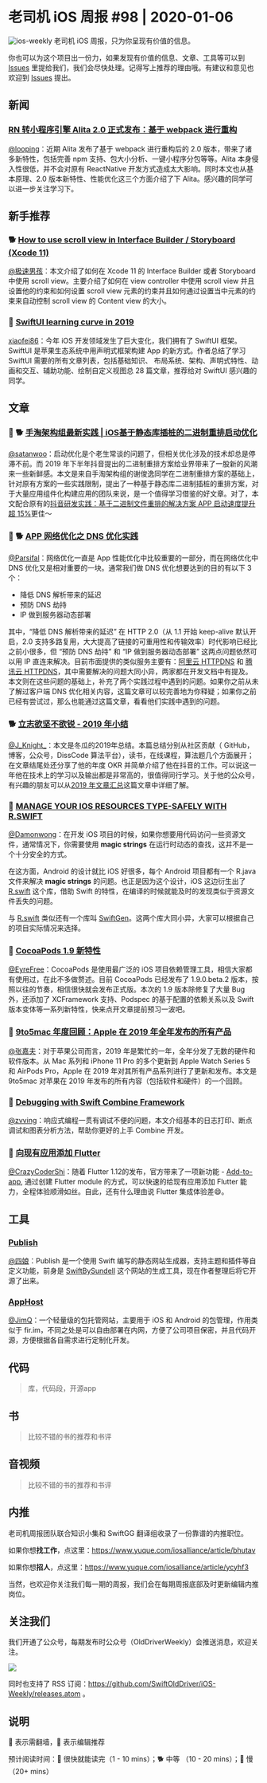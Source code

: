 # 老司机 iOS 周报 #98 | 2020-01-06

![ios-weekly](https://github.com/SwiftOldDriver/iOS-Weekly/blob/master/assets/ios-weekly.png?raw=true)
老司机 iOS 周报，只为你呈现有价值的信息。

你也可以为这个项目出一份力，如果发现有价值的信息、文章、工具等可以到 [Issues](https://github.com/SwiftOldDriver/iOS-Weekly/issues) 里提给我们，我们会尽快处理。记得写上推荐的理由哦。有建议和意见也欢迎到 [Issues](https://github.com/SwiftOldDriver/iOS-Weekly/issues) 提出。

## 新闻

### [RN 转小程序引擎 Alita 2.0 正式发布：基于 webpack 进行重构](https://mp.weixin.qq.com/s/ndr0rGmy456wUEaoOBR0_g)

[@looping](https://github.com/looping)：近期 Alita 发布了基于 webpack 进行重构后的 2.0 版本，带来了诸多新特性，包括完善 npm 支持、包大小分析、一键小程序分包等等。Alita 本身侵入性很低，并不会对原有 ReactNative 开发方式造成太大影响。同时本文也从基本原理、2.0 版本新特性、性能优化这三个方面介绍了下 Alita。感兴趣的同学可以进一步关注学习下。

## 新手推荐

### 🐕 [How to use scroll view in Interface Builder / Storyboard (Xcode 11)](https://fluffy.es/scrollview-storyboard-xcode-11/)

[@极速男孩](https://github.com/ztlyyznf001)：本文介绍了如何在 Xcode 11 的 Interface Builder 或者 Storyboard 中使用 scroll view。主要介绍了如何在 view controller 中使用 scroll view 并且设置他的约束和如何设置 scroll view 元素的约束并且如何通过设置当中元素的约束来自动控制 scroll view 的 Content view 的大小。

### 🐢 [SwiftUI learning curve in 2019](https://swiftwithmajid.com/2019/12/31/swiftui-learning-curve-in-2019/)

[xiaofei86](https://weibo.com/xuyafei86)：今年 iOS 开发领域发生了巨大变化，我们拥有了 SwiftUI 框架。SwiftUI 是苹果生态系统中用声明式框架构建 App 的新方式。作者总结了学习 SwiftUI 需要的所有文章列表，包括基础知识、
布局系统、架构、声明式特性、动画和交互、辅助功能、绘制自定义视图总 28 篇文章，推荐给对 SwiftUI 感兴趣的同学。

## 文章

### 🌟 🐕 [手淘架构组最新实践 | iOS基于静态库插桩的⼆进制重排启动优化](https://mp.weixin.qq.com/s/YDO0ALPQWujuLvuRWdX7dQ)

[@satanwoo](https://satanwoo.github.io)：启动优化是个老生常谈的问题了，但相关优化涉及的技术却总是停滞不前。而 2019 年下半年抖音提出的二进制重排方案给业界带来了一股新的风潮来一些新鲜感。本文是来自手淘架构组的谢俊逸同学在二进制重排方案的基础上，针对原有方案的一些实践限制，提出了一种基于静态库二进制插桩的重排方案，对于大量应用组件化构建应用的团队来说，是一个值得学习借鉴的好文章。对了，本文配合原有的[抖音研发实践：基于二进制文件重排的解决方案 APP 启动速度提升超 15%](https://mp.weixin.qq.com/s?__biz=MzI1MzYzMjE0MQ==&mid=2247485101&idx=1&sn=abbbb6da1aba37a04047fc210363bcc9&scene=21#wechat_redirect)更佳～

### 🌟 🐕 [APP 网络优化之 DNS 优化实践](https://juejin.im/post/5e0d580b5188253a5c7d12fc)

[@Parsifal](https://github.com/ParsifalC)：网络优化一直是 App 性能优化中比较重要的一部分，而在网络优化中 DNS 优化又是相对重要的一块。通常我们做 DNS 优化想要达到的目的有以下 3 个：

- 降低 DNS 解析带来的延迟
- 预防 DNS 劫持
- IP 做到服务器动态部署

其中，“降低 DNS 解析带来的延迟” 在 HTTP 2.0（从 1.1 开始 keep-alive 默认开启，2.0 支持多路复用，大大提高了链接的可重用性和传输效率）时代影响已经比之前小很多，但 “预防 DNS 劫持” 和 “IP 做到服务器动态部署” 这两点问题依然可以用 IP 直连来解决。目前市面提供的类似服务主要有：[阿里云 HTTPDNS](https://help.aliyun.com/product/30100.html?spm=a2c4g.11186623.6.540.152a7797Bj2wEU) 和 [腾讯云 HTTPDNS](https://cloud.tencent.com/product/hd)，其中需要解决的问题大同小异，两家都在开发文档中有提及。本文则在这些问题的基础上，补充了两个实践过程中遇到的问题。如果你之前从未了解过客户端 DNS 优化相关内容，这篇文章可以较完善地为你释疑；如果你之前已经有尝试过，那么也能通过这篇文章，看看他们实践中遇到的问题。

### 🐕 [立志欲坚不欲锐 - 2019 年小结](https://mp.weixin.qq.com/s/1OeqJ-JSLtIRWqP8wOZRjg)

[@J_Knight_](https://weibo.com/1929625262/profile?rightmod=1&wvr=6&mod=personinfo&is_all=1)：本文是冬瓜的2019年总结。本篇总结分别从社区贡献（ GitHub，博客，公众号，DissCode 算法平台），读书，在线课程，算法题几个方面展开；在文章结尾处还分享了他的年度 OKR 并简单介绍了他在抖音的工作。可以说这一年他在技术上的学习以及输出都是非常高的，很值得同行学习。关于他的公众号，有兴趣的朋友可以从[2019 年文章汇总](https://mp.weixin.qq.com/s/v-yB2_ArfeQAhveHXfiIYA)这篇文章中详细了解。

### 🐎 [MANAGE YOUR IOS RESOURCES TYPE-SAFELY WITH R.SWIFT](https://andreaslydemann.com/manage-your-ios-resources-type-safely-with-r-swift/)

[@Damonwong](https://github.com/Damonvvong)：在开发 iOS 项目的时候，如果你想要用代码访问一些资源文件，通常情况下，你需要使用 **magic strings** 在运行时动态的查找，这并不是一个十分安全的方式。

在这方面，Android 的设计就比 iOS 好很多，每个 Android 项目都有一个 R.java 文件来解决 **magic strings** 的问题。也正是因为这个设计，iOS 这边衍生出了 [R.swift](https://github.com/mac-cain13/R.swift) 这个库，借助 Swift 的特性，在编译的时候就能及时的发现类似于资源文件丢失的问题。

与 [R.swift](https://github.com/mac-cain13/R.swift) 类似还有一个库叫 [SwiftGen](https://github.com/SwiftGen/SwiftGen)。这两个库大同小异，大家可以根据自己的项目实际情况来选择。

### 🐎 [CocoaPods 1.9 新特性](https://mp.weixin.qq.com/s/QJfLha9GmubfHjhnzQm9Fg)

[@EyreFree](https://github.com/EyreFree)：CocoaPods 是使用最广泛的 iOS 项目依赖管理工具，相信大家都有使用过，在此不多做赘述。目前 CocoaPods 已经发布了 1.9.0.beta.2 版本，按照以往的节奏，相信很快就会发布正式版。本次的 1.9 版本除修复了大量 Bug 外，还添加了 XCFramework 支持、Podspec 的基于配置的依赖关系以及 Swift 版本变体等一系列新特性，快来点开文章提前预习一波吧。

### 🐎 [9to5mac 年度回顾：Apple 在 2019 年全年发布的所有产品](https://mp.weixin.qq.com/s/ShqUgoMpfoS9BFwBeDO2VQ)

[@张嘉夫](https://github.com/josephchang10)：对于苹果公司而言，2019 年是繁忙的一年，全年分发了无数的硬件和软件版本。从 Mac 系列和 iPhone 11 Pro 的多个更新到 Apple Watch Series 5 和 AirPods Pro，Apple 在 2019 年对其所有产品系列进行了更新和发布。本文是 9to5mac 对苹果在 2019 年发布的所有内容（包括软件和硬件）的一个回顾。

### 🐎 [Debugging with Swift Combine Framework](https://www.vadimbulavin.com/debugging-with-combine-swift-framework/)

[@zvving](https://github.com/zvving)：响应式编程一贯有调试不便的问题，本文介绍基本的日志打印、断点调试和图表分析方法，帮助你更好的上手 Combine 开发。

### 🐎 [向现有应用添加 Flutter](https://mp.weixin.qq.com/s/DckZviEm6P1cNC1oZBvXKw)

[@CrazyCoderShi](https://github.com/CrazyCoderShi)：随着 Flutter 1.12的发布，官方带来了一项新功能 - [Add-to-app](https://flutter.dev/docs/development/add-to-app), 通过创建 Flutter module 的方式，可以快速的给现有应用添加 Flutter 能力，全程体验顺滑如丝。自此，还有什么理由说 Flutter 集成体验差😄。

## 工具

### [Publish](https://github.com/johnsundell/publish)

[@四娘](https://kemchenj.github.io)：Publish 是一个使用 Swift 编写的静态网站生成器，支持主题和插件等自定义功能，前身是 [SwiftBySundell](https://swiftbysundell.com) 这个网站的生成工具，现在作者整理后将它开源了出来。

### [AppHost](https://github.com/pluosi/app-host)

[@JimQ](https://github.com/waz0820)：一个轻量级的包托管网站，主要用于 iOS 和 Android 的包管理，作用类似于 fir.im，不同之处是可以自由部署在内网，方便了公司项目保密，并且代码开源，方便根据各自需求进行定制化开发。

## 代码

> 库，代码段，开源app

## 书

> 比较不错的书的推荐和书评

## 音视频

> 比较不错的书的推荐和书评

## 内推

老司机周报团队联合知识小集和 SwiftGG 翻译组收录了一份靠谱的内推职位。

如果你想**找工作**，点这里：https://www.yuque.com/iosalliance/article/bhutav

如果你想**招人**，点这里：https://www.yuque.com/iosalliance/article/ycyhf3

当然，也欢迎你关注我们每一期的周报，我们会在每期周报底部及时更新编辑内推岗位。

## 关注我们

我们开通了公众号，每期发布时公众号（OldDriverWeekly）会推送消息，欢迎关注。

![](https://github.com/SwiftOldDriver/iOS-Weekly/blob/master/assets/qrcode_for_wechat.jpg?raw=true)

同时也支持了 RSS 订阅：https://github.com/SwiftOldDriver/iOS-Weekly/releases.atom 。

## 说明

🚧 表示需翻墙，🌟 表示编辑推荐

预计阅读时间：🐎 很快就能读完（1 - 10 mins）；🐕 中等 （10 - 20 mins）；🐢 慢（20+ mins）
